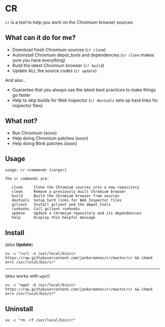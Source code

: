 # CR

`cr` is a tool to help you work on the Chromium browser sources

## What can it do for me?

- Download fresh Chromium sources (`cr clone`)
- Autoinstall Chromium depot\_tools and dependencies (`cr clone` makes sure you have everything)
- Build the latest Chromium browser (`cr build`)
- Update ALL the source codes (`cr update`)

And also...

- Guarantee that you always use the latest best practices to make things go faster
- Help to skip builds for Web Inspector (`cr devtools` sets up hard links for inspector files)

## What not?

- Run Chromium (soon)
- Help doing Chromium patches (soon)
- Help doing Blink patches (soon)

## Usage

    usage: cr <command> [<args>]

    The cr commands are:

       clone     Clone the Chromium sources into a new repository
       clean     Remove a previously built Chromium browser
       build     Build the Chromium browser from sources
       devtools  Setup hard links for Web Inspector files
       gclient   Install gclient and the depot_tools
       runhooks  Call gclient runhooks
       update    Update a Chromium repository and its dependencies
       help      Display this helpful message

## Install

(also **Update**)

    su -c "curl -o /usr/local/bin/cr https://raw.githubusercontent.com/jankeromnes/cr/master/cr && chmod a+rx /usr/local/bin/cr"

---

(also works with `wget`)

    su -c "wget -O /usr/local/bin/cr https://raw.githubusercontent.com/jankeromnes/cr/master/cr && chmod a+rx /usr/local/bin/cr"

## Uninstall

    su -c "rm -rf /usr/local/bin/cr"

